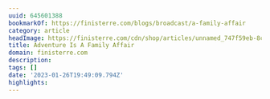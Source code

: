 ```yaml
---
uuid: 645601388
bookmarkOf: https://finisterre.com/blogs/broadcast/a-family-affair
category: article
headImage: https://finisterre.com/cdn/shop/articles/unnamed_747f59eb-8cc7-48fa-9894-21709a4809af.jpg?v=1667386355
title: Adventure Is A Family Affair
domain: finisterre.com
description: 
tags: []
date: '2023-01-26T19:49:09.794Z'
highlights: 
---
```




